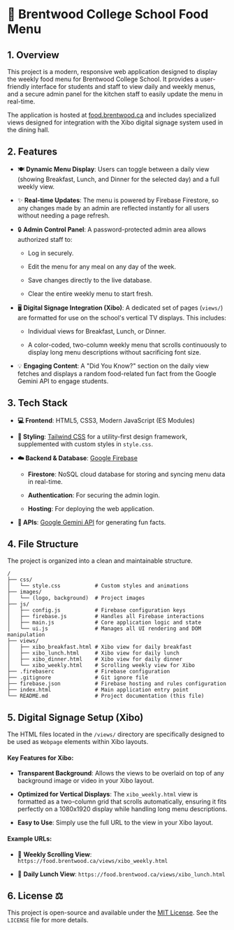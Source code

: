 # 🏫 Brentwood College School Food Menu

## 1. Overview

This project is a modern, responsive web application designed to display the weekly food menu for Brentwood College School. It provides a user-friendly interface for students and staff to view daily and weekly menus, and a secure admin panel for the kitchen staff to easily update the menu in real-time.

The application is hosted at [food.brentwood.ca](https://food.brentwood.ca) and includes specialized views designed for integration with the Xibo digital signage system used in the dining hall.

## 2. Features

* 🍽️ **Dynamic Menu Display**: Users can toggle between a daily view (showing Breakfast, Lunch, and Dinner for the selected day) and a full weekly view.

* ✨ **Real-time Updates**: The menu is powered by Firebase Firestore, so any changes made by an admin are reflected instantly for all users without needing a page refresh.

* 🔒 **Admin Control Panel**: A password-protected admin area allows authorized staff to:

  * Log in securely.

  * Edit the menu for any meal on any day of the week.

  * Save changes directly to the live database.

  * Clear the entire weekly menu to start fresh.

* 🖥️ **Digital Signage Integration (Xibo)**: A dedicated set of pages (`views/`) are formatted for use on the school's vertical TV displays. This includes:

  * Individual views for Breakfast, Lunch, or Dinner.

  * A color-coded, two-column weekly menu that scrolls continuously to display long menu descriptions without sacrificing font size.

* 💡 **Engaging Content**: A "Did You Know?" section on the daily view fetches and displays a random food-related fun fact from the Google Gemini API to engage students.

## 3. Tech Stack

* **💻 Frontend**: HTML5, CSS3, Modern JavaScript (ES Modules)

* **🎨 Styling**: [Tailwind CSS](https://tailwindcss.com/) for a utility-first design framework, supplemented with custom styles in `style.css`.

* **☁️ Backend & Database**: [Google Firebase](https://firebase.google.com/)

  * **Firestore**: NoSQL cloud database for storing and syncing menu data in real-time.

  * **Authentication**: For securing the admin login.

  * **Hosting**: For deploying the web application.

* **🤖 APIs**: [Google Gemini API](https://ai.google.dev/) for generating fun facts.

## 4. File Structure

The project is organized into a clean and maintainable structure.

```
/
├── css/
│   └── style.css           # Custom styles and animations
├── images/
│   └── (logo, background)  # Project images
├── js/
│   ├── config.js           # Firebase configuration keys
│   ├── firebase.js         # Handles all Firebase interactions
│   ├── main.js             # Core application logic and state
│   └── ui.js               # Manages all UI rendering and DOM manipulation
├── views/
│   ├── xibo_breakfast.html # Xibo view for daily breakfast
│   ├── xibo_lunch.html     # Xibo view for daily lunch
│   ├── xibo_dinner.html    # Xibo view for daily dinner
│   └── xibo_weekly.html    # Scrolling weekly view for Xibo
├── .firebaserc             # Firebase configuration
├── .gitignore              # Git ignore file
├── firebase.json           # Firebase hosting and rules configuration
├── index.html              # Main application entry point
└── README.md               # Project documentation (this file)
```

## 5. Digital Signage Setup (Xibo)

The HTML files located in the `/views/` directory are specifically designed to be used as `Webpage` elements within Xibo layouts.

#### Key Features for Xibo:

* **Transparent Background**: Allows the views to be overlaid on top of any background image or video in your Xibo layout.

* **Optimized for Vertical Displays**: The `xibo_weekly.html` view is formatted as a two-column grid that scrolls automatically, ensuring it fits perfectly on a 1080x1920 display while handling long menu descriptions.

* **Easy to Use**: Simply use the full URL to the view in your Xibo layout.

#### Example URLs:

* 🔗 **Weekly Scrolling View**: `https://food.brentwood.ca/views/xibo_weekly.html`

* 🔗 **Daily Lunch View**: `https://food.brentwood.ca/views/xibo_lunch.html`

## 6. License ⚖️

This project is open-source and available under the [MIT License](LICENSE). See the `LICENSE` file for more details.